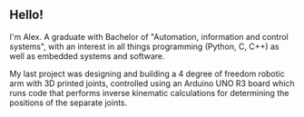 ## Hello!
I'm Alex. A graduate with Bachelor of "Automation, information and control systems", with an interest in all things programming (Python, C, C++) as well as embedded systems and software.

My last project was designing and building a 4 degree of freedom robotic arm with 3D printed joints, controlled using an Arduino UNO R3 board which runs code that performs inverse kinematic calculations for determining the positions of the separate joints.

<!--**aleksgaleksiev/aleksgaleksiev** is a ✨ _special_ ✨ repository because its `README.md` (this file) appears on your GitHub profile.

Here are some ideas to get you started:

- 🔭 I’m currently working on ...
- 🌱 I’m currently learning ...
- 👯 I’m looking to collaborate on ...
- 🤔 I’m looking for help with ...
- 💬 Ask me about ...
- 📫 How to reach me: ...
- 😄 Pronouns: ...
- ⚡ Fun fact: ...
-->

